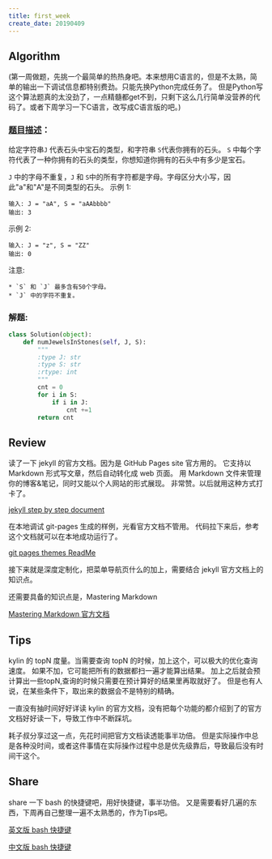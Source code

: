 ```yaml
---
title: first_week
create_date: 20190409
---
```



## AIgorithm

(第一周做题，先挑一个最简单的热热身吧。本来想用C语言的，但是不太熟，简单的输出一下调试信息都特别费劲。只能先换Python完成任务了。
但是Python写这个算法题真的太没劲了，一点精髓都get不到，只剩下这么几行简单没营养的代码了。或者下周学习一下C语言，改写成C语言版的吧。)


### [题目描述](https://leetcode-cn.com/problems/jewels-and-stones/)：


 给定字符串`J` 代表石头中宝石的类型，和字符串 `S`代表你拥有的石头。 `S` 中每个字符代表了一种你拥有的石头的类型，你想知道你拥有的石头中有多少是宝石。

 `J` 中的字母不重复，`J` 和 `S`中的所有字符都是字母。字母区分大小写，因此"a"和"A"是不同类型的石头。
示例 1:
```
输入: J = "aA", S = "aAAbbbb"
输出: 3
```
示例 2:
```
输入: J = "z", S = "ZZ"
输出: 0
```
注意:

    * `S` 和 `J` 最多含有50个字母。
    * `J` 中的字符不重复。

### 解题:
```python
class Solution(object):
    def numJewelsInStones(self, J, S):
        """
        :type J: str
        :type S: str
        :rtype: int
        """
        cnt = 0
        for i in S:
            if i in J:
                cnt +=1
        return cnt

```


## Review

读了一下 jekyll 的官方文档。因为是 GitHub Pages site 官方用的。
它支持以 Markdown 形式写文章，然后自动转化成 web 页面。
用 Markdown 文件来管理你的博客&笔记，同时又能以个人网站的形式展现。
非常赞。以后就用这种方式打卡了。

[jekyll step by step document](https://jekyllrb.com/docs/step-by-step/01-setup/)


在本地调试 git-pages 生成的样例，光看官方文档不管用。
代码拉下来后，参考这个文档就可以在本地成功运行了。

[git pages themes ReadMe](https://github.com/pages-themes/hacker)

接下来就是深度定制化，把菜单导航页什么的加上，需要结合 jekyll 官方文档上的知识点。

还需要具备的知识点是，Mastering Markdown

[Mastering Markdown 官方文档](https://guides.github.com/features/mastering-markdown/)

## Tips

kylin 的 topN 度量。当需要查询 topN 的时候，加上这个，可以极大的优化查询速度。
如果不加，它可能把所有的数据都扫一遍才能算出结果。
加上之后就会预计算出一些topN,查询的时候只需要在预计算好的结果里再取就好了。
但是也有人说，在某些条件下，取出来的数据会不是特别的精确。

一直没有抽时间好好详读 kylin 的官方文档，没有把每个功能的都介绍到了的官方文档好好读一下，导致工作中不断踩坑。

耗子叔分享过这一点，先花时间把官方文档读透能事半功倍。
但是实际操作中总是各种没时间，或者这件事情在实际操作过程中总是优先级靠后，导致最后没有时间干这个。


## Share
 share 一下 bash 的快捷键吧，用好快捷键，事半功倍。
 又是需要看好几遍的东西，下周再自己整理一遍不太熟悉的，作为Tips吧。
 
 [英文版 bash 快捷键](https://www.howtogeek.com/howto/ubuntu/keyboard-shortcuts-for-bash-command-shell-for-ubuntu-debian-suse-redhat-linux-etc/)

 [中文版 bash 快捷键](https://linuxtoy.org/archives/bash-shortcuts.html)
